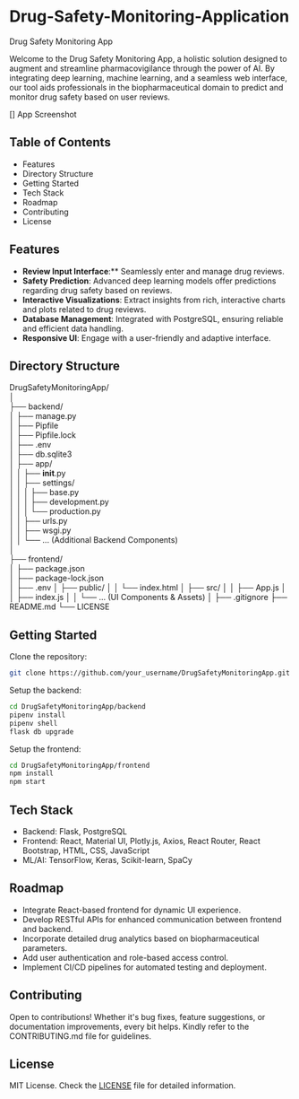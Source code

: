 # Drug-Safety-Monitoring-Application

Drug Safety Monitoring App

Welcome to the Drug Safety Monitoring App, a holistic solution designed to augment and streamline pharmacovigilance through the power of AI. By integrating deep learning, machine learning, and a seamless web interface, our tool aids professionals in the biopharmaceutical domain to predict and monitor drug safety based on user reviews.

[] App Screenshot <!-- Add screenshot of the app -->

## Table of Contents

- Features
- Directory Structure
- Getting Started
- Tech Stack
- Roadmap
- Contributing
- License

## Features

- **Review Input Interface**:** Seamlessly enter and manage drug reviews.
- **Safety Prediction**: Advanced deep learning models offer predictions regarding drug safety based on reviews.
- **Interactive Visualizations**: Extract insights from rich, interactive charts and plots related to drug reviews.
- **Database Management**: Integrated with PostgreSQL, ensuring reliable and efficient data handling.
- **Responsive UI**: Engage with a user-friendly and adaptive interface.

## Directory Structure

DrugSafetyMonitoringApp/<br>
│<br>
├── backend/<br>
│   ├── manage.py<br>
│   ├── Pipfile<br>
│   ├── Pipfile.lock<br>
│   ├── .env<br>
│   ├── db.sqlite3<br>
│   ├── app/<br>
│   │   ├── __init__.py<br>
│   │   ├── settings/<br>
│   │   │   ├── base.py<br>
│   │   │   ├── development.py<br>
│   │   │   └── production.py<br>
│   │   ├── urls.py<br>
│   │   ├── wsgi.py<br>
│   │   └── ... (Additional Backend Components)<br>
│<br>
├── frontend/<br>
│   ├── package.json<br>
│   ├── package-lock.json<br>
│   ├── .env
│   ├── public/
│   │   └── index.html
│   ├── src/
│   │   ├── App.js
│   │   ├── index.js
│   │   └── ... (UI Components & Assets)
│
├── .gitignore
├── README.md
└── LICENSE

## Getting Started

Clone the repository:

```bash
git clone https://github.com/your_username/DrugSafetyMonitoringApp.git
```

Setup the backend:

```bash
cd DrugSafetyMonitoringApp/backend
pipenv install
pipenv shell
flask db upgrade
```

Setup the frontend:

```bash
cd DrugSafetyMonitoringApp/frontend
npm install
npm start
```

## Tech Stack

- Backend: Flask, PostgreSQL
- Frontend: React, Material UI, Plotly.js, Axios, React Router, React Bootstrap, 
HTML, CSS, JavaScript
- ML/AI: TensorFlow, Keras, Scikit-learn, SpaCy

## Roadmap

- Integrate React-based frontend for dynamic UI experience.
- Develop RESTful APIs for enhanced communication between frontend and backend.
- Incorporate detailed drug analytics based on biopharmaceutical parameters.
- Add user authentication and role-based access control.
- Implement CI/CD pipelines for automated testing and deployment.

## Contributing

Open to contributions! Whether it's bug fixes, feature suggestions, or documentation improvements, every bit helps. Kindly refer to the CONTRIBUTING.md file for guidelines.

## License

MIT License. Check the [LICENSE](https://github.com/techthumb1/Drug-Safety-Monitoring-Application/blob/main/LICENSE) file for detailed information.

